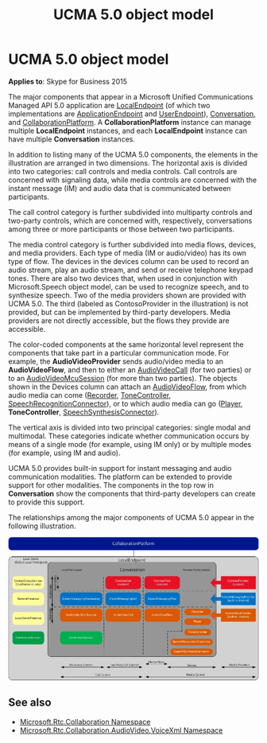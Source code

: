 ﻿---
title: UCMA 5.0 object model
TOCTitle: UCMA 5.0 object model
ms:assetid: 8a0bef0f-7819-45bd-b601-cdc2544009b5
ms:mtpsurl: https://msdn.microsoft.com/en-us/library/Dn465975(v=office.16)
ms:contentKeyID: 65239902
ms.date: 07/27/2015
mtps_version: v=office.16
---

# UCMA 5.0 object model


**Applies to**: Skype for Business 2015

The major components that appear in a Microsoft Unified Communications Managed API 5.0 application are [LocalEndpoint](https://msdn.microsoft.com/en-us/library/hh349887\(v=office.16\)) (of which two implementations are [ApplicationEndpoint](https://msdn.microsoft.com/en-us/library/hh384825\(v=office.16\)) and [UserEndpoint](https://msdn.microsoft.com/en-us/library/hh348819\(v=office.16\))), [Conversation](https://msdn.microsoft.com/en-us/library/hh349224\(v=office.16\)), and [CollaborationPlatform](https://msdn.microsoft.com/en-us/library/hh385176\(v=office.16\)). A **CollaborationPlatform** instance can manage multiple **LocalEndpoint** instances, and each **LocalEndpoint** instance can have multiple **Conversation** instances.

In addition to listing many of the UCMA 5.0 components, the elements in the illustration are arranged in two dimensions. The horizontal axis is divided into two categories: call controls and media controls. Call controls are concerned with signaling data, while media controls are concerned with the instant message (IM) and audio data that is communicated between participants.

The call control category is further subdivided into multiparty controls and two-party controls, which are concerned with, respectively, conversations among three or more participants or those between two participants.

The media control category is further subdivided into media flows, devices, and media providers. Each type of media (IM or audio/video) has its own type of flow. The devices in the devices column can be used to record an audio stream, play an audio stream, and send or receive telephone keypad tones. There are also two devices that, when used in conjunction with Microsoft.Speech object model, can be used to recognize speech, and to synthesize speech. Two of the media providers shown are provided with UCMA 5.0. The third (labeled as ContosoProvider in the illustration) is not provided, but can be implemented by third-party developers. Media providers are not directly accessible, but the flows they provide are accessible.

The color-coded components at the same horizontal level represent the components that take part in a particular communication mode. For example, the **AudioVideoProvider** sends audio/video media to an **AudioVideoFlow**, and then to either an [AudioVideoCall](https://msdn.microsoft.com/en-us/library/hh383901\(v=office.16\)) (for two parties) or to an [AudioVideoMcuSession](https://msdn.microsoft.com/en-us/library/hh385298\(v=office.16\)) (for more than two parties). The objects shown in the Devices column can attach an [AudioVideoFlow](https://msdn.microsoft.com/en-us/library/hh383533\(v=office.16\)), from which audio media can come ([Recorder](https://msdn.microsoft.com/en-us/library/hh381624\(v=office.16\)), [ToneController](https://msdn.microsoft.com/en-us/library/hh349643\(v=office.16\)), [SpeechRecognitionConnector](https://msdn.microsoft.com/en-us/library/hh383253\(v=office.16\))), or to which audio media can go ([Player](https://msdn.microsoft.com/en-us/library/hh349780\(v=office.16\)), **ToneController**, [SpeechSynthesisConnector](https://msdn.microsoft.com/en-us/library/hh349773\(v=office.16\))).

The vertical axis is divided into two principal categories: single modal and multimodal. These categories indicate whether communication occurs by means of a single mode (for example, using IM only) or by multiple modes (for example, using IM and audio).

UCMA 5.0 provides built-in support for instant messaging and audio communication modalities. The platform can be extended to provide support for other modalities. The components in the top row in **Conversation** show the components that third-party developers can create to provide this support.

The relationships among the major components of UCMA 5.0 appear in the following illustration.

![Major components of UCMA 4.0](images/Dn465975.UCMAArch04a(Office.16).jpg "Major components of UCMA 4.0")

## See also

- [Microsoft.Rtc.Collaboration Namespace](https://docs.microsoft.com/dotnet/api/microsoft.rtc.collaboration?view=ucma-api-5.0)
- [Microsoft.Rtc.Collaboration.AudioVideo.VoiceXml Namespace](https://docs.microsoft.com/dotnet/api/Microsoft.Rtc.Collaboration.AudioVideo.VoiceXml?view=ucma-voice)